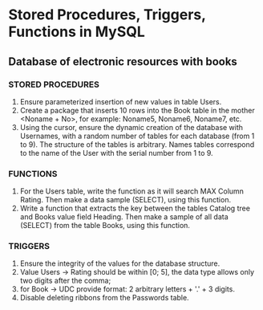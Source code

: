 # Stored Procedures, Triggers, Functions in MySQL

## Database of electronic resources with books
### STORED PROCEDURES
1. Ensure parameterized insertion of new values in
table Users.
2. Create a package that inserts 10 rows into the Book table in the
mother <Noname + No>, for example: Noname5, Noname6, Noname7, etc.
3. Using the cursor, ensure the dynamic creation of the database
with Usernames, with a random number of tables for
each database (from 1 to 9). The structure of the tables is arbitrary. Names
tables correspond to the name of the User with the serial number
from 1 to 9.
### FUNCTIONS
1. For the Users table, write the function as it will search
MAX Column Rating. Then make a data sample (SELECT),
using this function.
2. Write a function that extracts the key between the tables
Catalog tree and Books value field Heading. Then
make a sample of all data (SELECT) from the table Books,
using this function.
### TRIGGERS
1. Ensure the integrity of the values for the database structure.
2. Value Users → Rating should be within [0; 5],
the data type allows only two digits after the comma;
3. for Book → UDC provide format: 2 arbitrary letters + '.' + 3 digits.
4. Disable deleting ribbons from the Passwords table.
